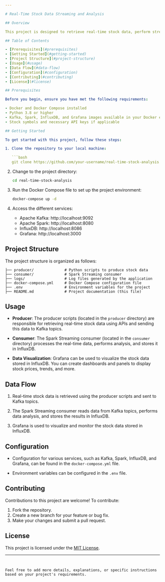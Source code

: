 ```yaml
---

# Real-Time Stock Data Streaming and Analysis

## Overview

This project is designed to retrieve real-time stock data, perform streaming data analysis using Apache Kafka and Apache Spark, store data in InfluxDB, and visualize the data with Grafana. It aims to provide insights into the stock market and allow users to monitor stock prices effectively.

## Table of Contents

- [Prerequisites](#prerequisites)
- [Getting Started](#getting-started)
- [Project Structure](#project-structure)
- [Usage](#usage)
- [Data Flow](#data-flow)
- [Configuration](#configuration)
- [Contributing](#contributing)
- [License](#license)

## Prerequisites

Before you begin, ensure you have met the following requirements:

- Docker and Docker Compose installed
- Python 3.8 or higher
- Kafka, Spark, InfluxDB, and Grafana images available in your Docker environment
- Stock symbols and necessary API keys if applicable

## Getting Started

To get started with this project, follow these steps:

1. Clone the repository to your local machine:

   ```bash
   git clone https://github.com/your-username/real-time-stock-analysis.git
   ```

2. Change to the project directory:

   ```bash
   cd real-time-stock-analysis
   ```

3. Run the Docker Compose file to set up the project environment:

   ```bash
   docker-compose up -d
   ```

4. Access the different services:

   - Apache Kafka: http://localhost:9092
   - Apache Spark: http://localhost:8080
   - InfluxDB: http://localhost:8086
   - Grafana: http://localhost:3000

## Project Structure

The project structure is organized as follows:

```
├── producer/              # Python scripts to produce stock data
├── consumer/              # Spark Streaming consumer
├── logs/                  # Log files generated by the application
├── docker-compose.yml     # Docker Compose configuration file
├── .env                   # Environment variables for the project
├── README.md              # Project documentation (this file)
```

## Usage

- **Producer**: The producer scripts (located in the `producer` directory) are responsible for retrieving real-time stock data using APIs and sending this data to Kafka topics.

- **Consumer**: The Spark Streaming consumer (located in the `consumer` directory) processes the real-time data, performs analysis, and stores it in InfluxDB.

- **Data Visualization**: Grafana can be used to visualize the stock data stored in InfluxDB. You can create dashboards and panels to display stock prices, trends, and more.

## Data Flow

1. Real-time stock data is retrieved using the producer scripts and sent to Kafka topics.

2. The Spark Streaming consumer reads data from Kafka topics, performs data analysis, and stores the results in InfluxDB.

3. Grafana is used to visualize and monitor the stock data stored in InfluxDB.

## Configuration

- Configuration for various services, such as Kafka, Spark, InfluxDB, and Grafana, can be found in the `docker-compose.yml` file.

- Environment variables can be configured in the `.env` file.

## Contributing

Contributions to this project are welcome! To contribute:

1. Fork the repository.
2. Create a new branch for your feature or bug fix.
3. Make your changes and submit a pull request.

## License

This project is licensed under the [MIT License](LICENSE).

---
```


Feel free to add more details, explanations, or specific instructions based on your project's requirements.
